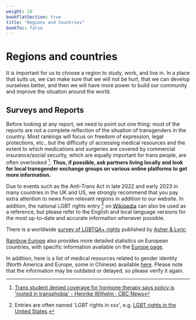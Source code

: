 ```yaml
---
weight: 10
bookFlatSection: true
title: "Regions and Countries"
bookToc: false
---
```


# Regions and countries

It is important for us to choose a region to study, work, and live in. In a place that suits us, we can make sure that we will not be hurt, that we can develop ourselves better, and then we will have more power to build our community and improve the situation around the world.

## Surveys and Reports

Before looking at any report, we need to point out one thing: most of the reports are not a complete reflection of the situation of transgenders in the country. Most rankings will focus on freedom of expression, legal protections, etc., but the difficulty of accessing medical resources and the extent to which medications and surgeries are covered by commercial insurance/social security, which are equally important for trans people, are often overlooked [^1]. **Thus, if possible, ask partners living locally and look for local transgender exchange groups on various online platforms to get more information.**

Due to events such as the Anti-Trans Act in late 2022 and early 2023 in many countries in the UK and US, we strongly recommend that you pay extra attention to news from relevant regions in addition to our website. In addition, the national LGBT rights entry [^2] on [Wikipedia](https://en.wikipedia.org/) can also be used as a reference, but please refer to the English and local language versions for the most up-to-date and accurate information whenever possible.

There is a worldwide [survey of LGBTQA+ rights](https://www.asherfergusson.com/lgbtq-travel-safety/) published by [Asher & Lyric](https://www.asherfergusson.com/).

[Rainbow Europe](https://www.rainbow-europe.org/) also provides more detailed statistics on European countries, with specific information available on the [Europe page](../../docs/countries/Europe/).

In addition, here is a list of medical resources related to gender identity (North America and Europe, some in Chinese) available [here](https://github.com/KristallWang/Transgender-lost-years/blob/master/0002_Medical/Medical_Resources/%E7%9B%AE%E5%89%8D%E4%B8%8E%E6%80%A7%E5%88%AB%E8%AE%A4%E5%90%8C%E7%9B%B8%E5%85%B3%E7%9A%84%E5%8C%BB%E7%96%97%E8%B5%84%E6%BA%90%E5%88%97%E8%A1%A8.md#united-states4). Please note that the information may be outdated or delayed, so please verify it again.

[^1]: [Trans student denied coverage for hormone therapy says policy is 'rooted in transphobia' - Henrike Wilhelm · CBC News](https://www.cbc.ca/news/canada/newfoundland-labrador/trans-student-no-hormone-therapy-1-6269186-1.6269186)
[^2]: Entries are often named 'LGBT rights in xxx', e.g. [LGBT rights in the United States](https://en.wikipedia.org/wiki/LGBT_rights_in_the_United_States).

